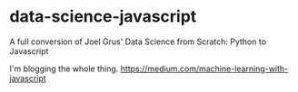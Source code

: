 # data-science-javascript
A full conversion of Joel Grus' Data Science from Scratch: Python to Javascript

I'm blogging the whole thing. https://medium.com/machine-learning-with-javascript 
